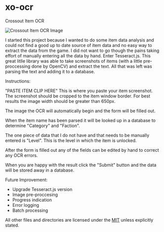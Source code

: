 # xo-ocr
Crossout Item OCR

![Crossout Item OCR Image](https://i.imgur.com/rKPGsbk.png "Crossout Item OCR")

I started this project because I wanted to do some item data analysis and could not find a good up to date source of item data and no easy way to extract the data from the game. I did not want to go though the pains taking effort of manually entering all the data by hand. Enter Tesseract.js. This great litlle library was able to take screenshots of items (with a little pre-proccessing done by OpenCV) and extract the text. All that was left was parsing the text and adding it to a database.

Instructions:

"PASTE ITEM CLIP HERE"
This is where you paste your item screenshot. The screenshot should be cropped to the item window border. For best results the image width should be greater than 650px.

The image the OCR will automatically begin and the form will be filled out.

When the item name has been parsed it will be looked up in a database to determine "Category" and "Faction".

The one piece of data that I do not have and that needs to be manually entered is "Level". This is the level in which the item is unlocked.

After the form is filled out any of the fields can be edited by hand to correct any OCR errors.

When you are happy with the result click the "Submit" button and the data will be stored away in a database.

Future Improvement:
- Upgrade Tesseract.js version
- Image pre-proccesing
- Progress indication
- Error logging
- Batch processing

All other files and directories are licensed under the [MIT](http://www.opensource.org/licenses/mit-license.php) unless explicitly stated.